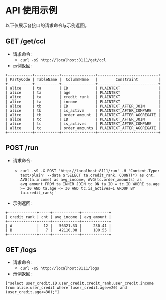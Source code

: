 # API 使用示例

以下仅展示各接口的请求命令与示例返回。

## GET /get/ccl
- 请求命令:
  - `curl -sS http://localhost:8111/get/ccl`
- 示例返回:
```
+-----------+-----------+---------------+---------------------------+
| PartyCode | TableName |  ColumnName   |        Constraint         |
+-----------+-----------+---------------+---------------------------+
| alice     | ta        | ID            | PLAINTEXT                 |
| alice     | ta        | age           | PLAINTEXT                 |
| alice     | ta        | credit_rank   | PLAINTEXT                 |
| alice     | ta        | income        | PLAINTEXT                 |
| alice     | tb        | ID            | PLAINTEXT_AFTER_JOIN      |
| alice     | tb        | is_active     | PLAINTEXT_AFTER_COMPARE   |
| alice     | tb        | order_amount  | PLAINTEXT_AFTER_AGGREGATE |
| alice     | tc        | ID            | PLAINTEXT_AFTER_JOIN      |
| alice     | tc        | is_actives    | PLAINTEXT_AFTER_COMPARE   |
| alice     | tc        | order_amounts | PLAINTEXT_AFTER_AGGREGATE |
+-----------+-----------+---------------+---------------------------+
```

## POST /run
- 请求命令:
    - `curl -sS -X POST 'http://localhost:8111/run' -H 'Content-Type: text/plain' --data $'SELECT ta.credit_rank, COUNT(*) as cnt, AVG(ta.income) as avg_income, AVG(tc.order_amounts) as avg_amount FROM ta INNER JOIN tc ON ta.ID = tc.ID WHERE ta.age >= 20 AND ta.age <= 30 AND tc.is_actives=1 GROUP BY ta.credit_rank;'`

- 示例返回:
```
+-------------+-----+------------+------------+
| credit_rank | cnt | avg_income | avg_amount |
+-------------+-----+------------+------------+
| A           |  12 |   56321.33 |     230.41 |
| B           |   7 |   42110.08 |     180.55 |
+-------------+-----+------------+------------+
```

## GET /logs
- 请求命令:
  - `curl -sS http://localhost:8111/logs`
- 示例返回:
```
["select user_credit.ID,user_credit.credit_rank,user_credit.income from alice.user_credit where (user_credit.age>=20) and (user_credit.age<=30);"]
```